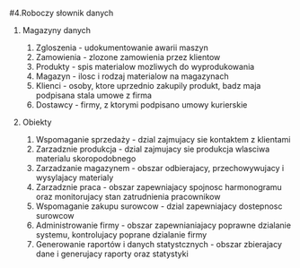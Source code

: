 #4.Roboczy słownik danych

1. Magazyny danych


	1. Zgloszenia - udokumentowanie awarii maszyn
	2. Zamowienia - zlozone zamowienia przez klientow
	3. Produkty - spis materialow mozliwych do wyprodukowania
	4. Magazyn - ilosc i rodzaj materialow na magazynach
	5. Klienci - osoby, ktore uprzednio zakupily produkt, badz maja podpisana stala umowe z firma
	6. Dostawcy - firmy, z ktorymi podpisano umowy kurierskie
	
2. Obiekty
	1. Wspomaganie sprzedaży - dzial zajmujacy sie kontaktem z klientami
	2. Zarzadznie produkcja - dzial zajmujacy sie produkcja wlasciwa materialu skoropodobnego
	3. Zarzadzanie magazynem - obszar odbierajacy, przechowywujacy i wysylajacy materialy
	4. Zarzadznie praca - obszar zapewniajacy spojnosc harmonogramu oraz monitorujacy stan zatrudnienia pracownikow
	5. Wspomaganie zakupu surowcow - dzial zapewniajacy dostepnosc surowcow
	6. Administrowanie firmy - obszar zapewnianiajacy poprawne dzialanie systemu, kontrolujacy poprane dzialanie firmy
	7. Generowanie raportów i danych statystcznych - obszar zbierajacy dane i generujacy raporty oraz statystyki
